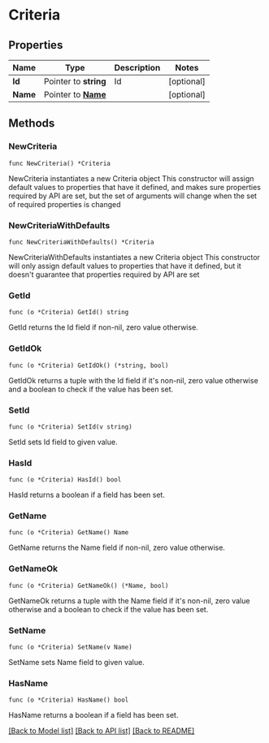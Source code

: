 # Criteria

## Properties

Name | Type | Description | Notes
------------ | ------------- | ------------- | -------------
**Id** | Pointer to **string** | Id | [optional] 
**Name** | Pointer to [**Name**](Name.md) |  | [optional] 

## Methods

### NewCriteria

`func NewCriteria() *Criteria`

NewCriteria instantiates a new Criteria object
This constructor will assign default values to properties that have it defined,
and makes sure properties required by API are set, but the set of arguments
will change when the set of required properties is changed

### NewCriteriaWithDefaults

`func NewCriteriaWithDefaults() *Criteria`

NewCriteriaWithDefaults instantiates a new Criteria object
This constructor will only assign default values to properties that have it defined,
but it doesn't guarantee that properties required by API are set

### GetId

`func (o *Criteria) GetId() string`

GetId returns the Id field if non-nil, zero value otherwise.

### GetIdOk

`func (o *Criteria) GetIdOk() (*string, bool)`

GetIdOk returns a tuple with the Id field if it's non-nil, zero value otherwise
and a boolean to check if the value has been set.

### SetId

`func (o *Criteria) SetId(v string)`

SetId sets Id field to given value.

### HasId

`func (o *Criteria) HasId() bool`

HasId returns a boolean if a field has been set.

### GetName

`func (o *Criteria) GetName() Name`

GetName returns the Name field if non-nil, zero value otherwise.

### GetNameOk

`func (o *Criteria) GetNameOk() (*Name, bool)`

GetNameOk returns a tuple with the Name field if it's non-nil, zero value otherwise
and a boolean to check if the value has been set.

### SetName

`func (o *Criteria) SetName(v Name)`

SetName sets Name field to given value.

### HasName

`func (o *Criteria) HasName() bool`

HasName returns a boolean if a field has been set.


[[Back to Model list]](../README.md#documentation-for-models) [[Back to API list]](../README.md#documentation-for-api-endpoints) [[Back to README]](../README.md)


